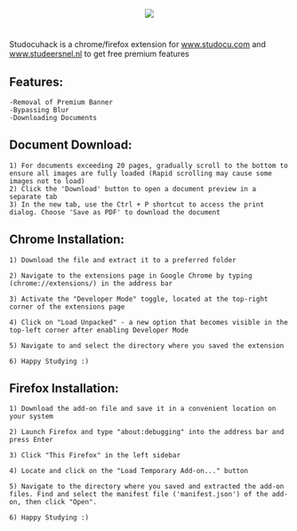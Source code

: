 <p align="center">
<img src="https://github.com/danieltyukov/studocuhack/assets/60662998/841574e5-d6cf-4ea9-975a-bcda51bf9240">
</p>

#

Studocuhack is a chrome/firefox extension for www.studocu.com and www.studeersnel.nl to get free premium features

## Features:
  
    -Removal of Premium Banner
    -Bypassing Blur
    -Downloading Documents

## Document Download:
  
    1) For documents exceeding 20 pages, gradually scroll to the bottom to ensure all images are fully loaded (Rapid scrolling may cause some images not to load)
    2) Click the 'Download' button to open a document preview in a separate tab
    3) In the new tab, use the Ctrl + P shortcut to access the print dialog. Choose 'Save as PDF' to download the document

## Chrome Installation:
    
    1) Download the file and extract it to a preferred folder

    2) Navigate to the extensions page in Google Chrome by typing (chrome://extensions/) in the address bar

    3) Activate the "Developer Mode" toggle, located at the top-right corner of the extensions page

    4) Click on "Load Unpacked" - a new option that becomes visible in the top-left corner after enabling Developer Mode

    5) Navigate to and select the directory where you saved the extension

    6) Happy Studying :)

## Firefox Installation:
        
    1) Download the add-on file and save it in a convenient location on your system

    2) Launch Firefox and type "about:debugging" into the address bar and press Enter

    3) Click "This Firefox" in the left sidebar

    4) Locate and click on the "Load Temporary Add-on..." button

    5) Navigate to the directory where you saved and extracted the add-on files. Find and select the manifest file ('manifest.json') of the add-on, then click "Open".

    6) Happy Studying :)